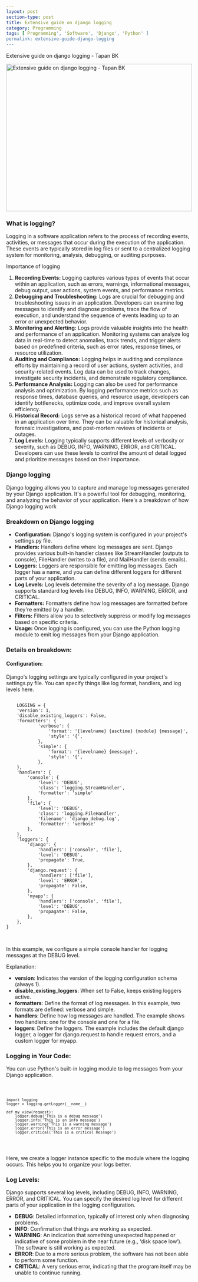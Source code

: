 ```yaml
---
layout: post
section-type: post
title: Extensive guide on django logging
category: Programming
tags: [ Programming', 'Software', 'Django', 'Python' ]
permalink: extensive-guide-django-logging
---
```


Extensive guide on django logging - Tapan BK

<!--more-->

<img
src="{{site.baseurl}}/img/posts/django-logging.jpg"
class="img-thumbnail img-rounded" height="400px" width="100%"
title="Extensive guide on django logging - Tapan BK"
alt="Extensive guide on django logging - Tapan BK">




<section>
<h3>What is logging?</h3>
<p>
Logging in a software application refers to the process of recording events, activities, or messages that occur during
the execution of the application. These events are typically stored in log files or sent to a centralized logging system
for monitoring, analysis, debugging, or auditing purposes.
</p>
</section>

<section>
<p>Importance of logging</p>

<ol>
    <li><strong>Recording Events:</strong> Logging captures various types of events that occur within an application, such as errors, warnings, informational messages, debug output, user actions, system events, and performance metrics.</li>
    <li><strong>Debugging and Troubleshooting:</strong> Logs are crucial for debugging and troubleshooting issues in an application. Developers can examine log messages to identify and diagnose problems, trace the flow of execution, and understand the sequence of events leading up to an error or unexpected behavior.</li>
    <li><strong>Monitoring and Alerting:</strong> Logs provide valuable insights into the health and performance of an application. Monitoring systems can analyze log data in real-time to detect anomalies, track trends, and trigger alerts based on predefined criteria, such as error rates, response times, or resource utilization.</li>
    <li><strong>Auditing and Compliance:</strong> Logging helps in auditing and compliance efforts by maintaining a record of user actions, system activities, and security-related events. Log data can be used to track changes, investigate security incidents, and demonstrate regulatory compliance.</li>
    <li><strong>Performance Analysis:</strong> Logging can also be used for performance analysis and optimization. By logging performance metrics such as response times, database queries, and resource usage, developers can identify bottlenecks, optimize code, and improve overall system efficiency.</li>
    <li><strong>Historical Record:</strong> Logs serve as a historical record of what happened in an application over time. They can be valuable for historical analysis, forensic investigations, and post-mortem reviews of incidents or outages.</li>
    <li><strong>Log Levels:</strong> Logging typically supports different levels of verbosity or severity, such as DEBUG, INFO, WARNING, ERROR, and CRITICAL. Developers can use these levels to control the amount of detail logged and prioritize messages based on their importance.</li>
</ol>


</section>

<section>
<h3>Django logging</h3>
<p>
Django logging allows you to capture and manage log messages generated by your Django application. It's a powerful tool
for debugging, monitoring, and analyzing the behavior of your application. Here's a breakdown of how Django logging work
</p>

</section>


<section>
<h3>Breakdown on Django logging</h3>

<ul>
    <li><strong>Configuration:</strong> Django's logging system is configured in your project's settings.py file.</li>
    <li><strong>Handlers:</strong> Handlers define where log messages are sent. Django provides various built-in handler classes like StreamHandler (outputs to console), FileHandler (writes to a file), and MailHandler (sends emails).</li>
    <li><strong>Loggers:</strong> Loggers are responsible for emitting log messages. Each logger has a name, and you can define different loggers for different parts of your application.</li>
    <li><strong>Log Levels:</strong> Log levels determine the severity of a log message. Django supports standard log levels like DEBUG, INFO, WARNING, ERROR, and CRITICAL.</li>
    <li><strong>Formatters:</strong> Formatters define how log messages are formatted before they're emitted by a handler.</li>
    <li><strong>Filters:</strong> Filters allow you to selectively suppress or modify log messages based on specific criteria.</li>
    <li><strong>Usage:</strong> Once logging is configured, you can use the Python logging module to emit log messages from your Django application.</li>
</ul>

</section>

<section>
<h3>Details on breakdown:</h3>
<h4>Configuration: </h4>
<p>Django's logging settings are typically configured in your project's settings.py file. You can specify things like
log format, handlers, and log levels here.</p>

</section>

<section>
<pre>
<code>
    LOGGING = {
    'version': 1,
    'disable_existing_loggers': False,
    'formatters': {
            'verbose': {
                'format': '{levelname} {asctime} {module} {message}',
                'style': '{',
            },
            'simple': {
                'format': '{levelname} {message}',
                'style': '{',
            },
    },
    'handlers': {
        'console': {
            'level': 'DEBUG',
            'class': 'logging.StreamHandler',
            'formatter': 'simple'
        },
        'file': {
            'level': 'DEBUG',
            'class': 'logging.FileHandler',
            'filename': 'django_debug.log',
            'formatter': 'verbose'
        },
    },
    'loggers': {
        'django': {
            'handlers': ['console', 'file'],
            'level': 'DEBUG',
            'propagate': True,
        },
        'django.request': {
            'handlers': ['file'],
            'level': 'ERROR',
            'propagate': False,
        },
        'myapp': {
            'handlers': ['console', 'file'],
            'level': 'DEBUG',
            'propagate': False,
        },
    },
}

</code>
</pre>

<p>
In this example, we configure a simple console handler for logging messages at the DEBUG level.
</p>
<p>Explanation: </p>
<ul>
    <li><strong>version</strong>: Indicates the version of the logging configuration schema (always 1).</li>
    <li><strong>disable_existing_loggers</strong>: When set to False, keeps existing loggers active.</li>
    <li><strong>formatters</strong>: Define the format of log messages. In this example, two formats are defined: verbose and simple.</li>
    <li><strong>handlers</strong>: Define how log messages are handled. The example shows two handlers: one for the console and one for a file.</li>
    <li><strong>loggers</strong>: Define the loggers. The example includes the default django logger, a logger for django.request to handle request errors, and a custom logger for myapp.</li>
</ul>
</section>


<section>
<h3>Logging in Your Code:</h3>
<p>You can use Python's built-in logging module to log messages from your Django application.</p>
<pre>
<code>

    import logging
    logger = logging.getLogger(__name__)

    def my_view(request):
        logger.debug('This is a debug message')
        logger.info('This is an info message')
        logger.warning('This is a warning message')
        logger.error('This is an error message')
        logger.critical('This is a critical message')

</code>
</pre>
<p>

Here, we create a logger instance specific to the module where the logging occurs. This helps you to organize your logs better.
</p>

</section>



<section>
<h3>Log Levels:</h3>
<p>
Django supports several log levels, including <span>DEBUG</span>, <span></span>INFO, WARNING, ERROR, and CRITICAL. You can specify the desired log
level for different parts of your application in the logging configuration.
</p>
<ul>
    <li><strong>DEBUG</strong>: Detailed information, typically of interest only when diagnosing problems.</li>
    <li><strong>INFO</strong>: Confirmation that things are working as expected.</li>
    <li><strong>WARNING</strong>: An indication that something unexpected happened or indicative of some problem in the near future (e.g., ‘disk space low’). The software is still working as expected.</li>
    <li><strong>ERROR</strong>: Due to a more serious problem, the software has not been able to perform some function.</li>
    <li><strong>CRITICAL</strong>: A very serious error, indicating that the program itself may be unable to continue running.</li>
</ul>
</section>
